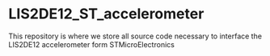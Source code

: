 # LIS2DE12_ST_accelerometer
This repository is where we store all source code necessary to interface the LIS2DE12 accelerometer form STMicroElectronics

